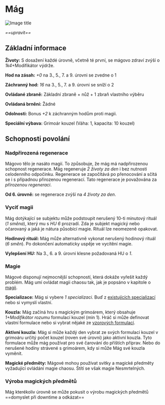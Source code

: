 # Mág

![Image title](/assets/classes/Wizard.jpeg)

*==upravit==*

## Základní informace

**Životy:** S dosažení každé úrovně, včetně té první, se mágovo zdraví zvýší o *1k4*+Modifikátor výdrže.

**Hod na zásah:** *+0* na 3., 5., 7. a 9. úrovni se zvedne o 1

**Záchranný hod:** *16* na 3., 5., 7. a 9. úrovni se sníží o 2

**Ovládané zbraně:** Základní zbraně + nůž + 1 zbraň vlastního výběru

**Ovládaná brnění:** Žádné

**Odolnosti:** Bonus *+2* k záchranným hodům proti magii.

**Speciální výbava:** Grimoár kouzel (Váha: 1, kapacita: 10 kouzel)

## Schopnosti povolání

### Nadpřirozená regenerace

Mágovo tělo je nasáto magií. To způsobuje, že mág má nadpřirozenou schopnost regenerace. Mág regeneruje *2 životy za den* i bez nutnosti celodenního odpočinku. Regenerace se započítává po přenocování a sčítá se i s případnou přirozenou regenerací. Tato regenerace je považována za *přirozenou regeneraci*.

**Od 6. úrovně:** se regenerace zvýší na *4 životy za den*. 

### Vyciť magii

Mág dotýkající se subjektu může podstoupit nerušený 10-ti minutový rituál (*1 směna*), který mu s *HU 6* prozradí. Zda je subjekt magický nebo očarovaný a jaká je nátura působící magie. Rituál lze neomezeně opakovat.

**Hodinový rituál:** Mág může alternativně vykonat nerušený hodinový rituál (*6 směn*). Po dokončení automaticky uspěje ve vycítění magie.

**Vylepšení HU:** Na 3., 6. a 9. úrovni klesne požadovaná HU o *1*.

### Magie

Mágové disponují nejmocnější schopností, která dokáže vyřešit každý problém. Mág umí ovládat magii chaosu tak, jak je popsáno v kapitole o [magii](/Starý%20svět%20%28Zasazení%29/magic/).

**Specializace:** Mág si vybere *1 specializaci*. Buď z [existujících specializací](/Starý%20svět%20%28Zasazení%29/magic/#bezne-specializace) nebo si vymyslí vlastní. 

**Kouzla:** Mág začíná hru s magickým grimoárem, který obsahuje *1+Modifikátor rozumu* formulací kouzel (min 1). Hráč si může definovat vlastní formulace nebo si vybrat nějaké ze [vzorových formulací](/Starý%20svět%20%28Zasazení%29/magic/#formulace-kouzla).

**Aktivní kouzla:** Mág si může každý den vybrat ze svých formulací kouzel v grimoáru určitý počet kouzel (roven své úrovni) jako aktivní kouzla. Tyto formulace může mág používat pro své čarování do příštích příprav. Nebo do nerušené hodiny strávené s grimoárem, kdy si může Mág své kouzla vyměnit.  

**Magické předměty:** Mágové mohou používat svitky a magické předměty vyžadující ovládání magie chaosu. Štítí se však magie Nesmrtelných.

### Výroba magických předmětů

Mág kterékoliv úrovně se může pokusit o výrobu magických předmětů ==domyslet při downtime a odkázat==
